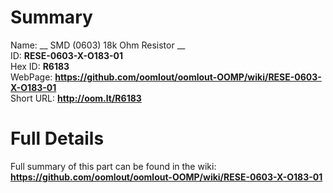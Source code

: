
Summary
=================
  
Name: __ SMD (0603) 18k Ohm Resistor __    
ID: __RESE-0603-X-O183-01__   
Hex ID: __R6183__   
WebPage: __https://github.com/oomlout/oomlout-OOMP/wiki/RESE-0603-X-O183-01__   
Short URL: __http://oom.lt/R6183__   

Full Details
==========================
Full summary of this part can be found in the wiki:   
__https://github.com/oomlout/oomlout-OOMP/wiki/RESE-0603-X-O183-01__    

